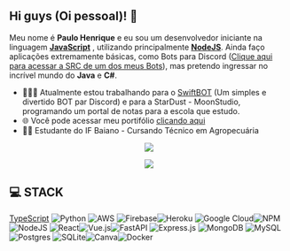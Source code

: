 <strong> <h2> Hi guys (Oi pessoal)! 👋</h2> </strong>

<p>
 Meu nome é <strong>Paulo Henrique</strong> e eu sou um desenvolvedor iniciante na linguagem <strong> <a href="https://www.javascript.com/"> JavaScript</a></strong> , utilizando principalmente <strong> <a href="https://nodejs.org/en/"> NodeJS</a></strong>. Ainda faço aplicações extremamente básicas, como Bots para Discord (<a href="https://github.com/SrWhale/Pterodactyl-Panel">Clique aqui para acessar a SRC de um dos meus Bots</a>), mas pretendo ingressar no incrível mundo do <strong>Java</strong> e <strong>C#</strong>. 

- 👨🏽‍💻 Atualmente estou trabalhando para o <a href="https://github.com/SwiftBot-Team">SwiftBOT</a> (Um simples e divertido BOT par Discord) e para a StarDust - MoonStudio, programando um portal de notas para a escola que estudo.
- 🌐 Você pode acessar meu portifólio [clicando aqui](https://github.com/SrWhale?tab=repositories)
- 👨‍🎓 Estudante do IF Baiano - Cursando Técnico em Agropecuária
</p>

<p align = "center">
 <a href="https://github.com/SrWhale/">
 <img src = "https://github-readme-stats.vercel.app/api?username=srwhale&show_icons=true&theme=chartreuse-dark&line_height=27">
 </a>
 <p align="center">
  <a href="">
   <img src = "https://github-readme-stats.vercel.app/api/top-langs/?username=SrWhale&layout=compact">
  </a>
 </p>
 </p>

 ## 💻 STACK
[TypeScript](https://img.shields.io/badge/typescript-%23007ACC.svg?style=for-the-badge&logo=typescript&logoColor=white) ![Python](https://img.shields.io/badge/python-3670A0?style=for-the-badge&logo=python&logoColor=ffdd54) ![AWS](https://img.shields.io/badge/AWS-%23FF9900.svg?style=for-the-badge&logo=amazon-aws&logoColor=white) ![Firebase](https://img.shields.io/badge/firebase-%23039BE5.svg?style=for-the-badge&logo=firebase)![Heroku](https://img.shields.io/badge/heroku-%23430098.svg?style=for-the-badge&logo=heroku&logoColor=white) ![Google Cloud](https://img.shields.io/badge/Google%20Cloud-%234285F4.svg?style=for-the-badge&logo=google-cloud&logoColor=white)![NPM](https://img.shields.io/badge/NPM-%23000000.svg?style=for-the-badge&logo=npm&logoColor=white) ![NodeJS](https://img.shields.io/badge/node.js-6DA55F?style=for-the-badge&logo=node.js&logoColor=white) ![React](https://img.shields.io/badge/react-%2320232a.svg?style=for-the-badge&logo=react&logoColor=%2361DAFB)![Vue.js](https://img.shields.io/badge/vuejs-%2335495e.svg?style=for-the-badge&logo=vuedotjs&logoColor=%234FC08D)![FastAPI](https://img.shields.io/badge/FastAPI-005571?style=for-the-badge&logo=fastapi) ![Express.js](https://img.shields.io/badge/express.js-%23404d59.svg?style=for-the-badge&logo=express&logoColor=%2361DAFB) ![MongoDB](https://img.shields.io/badge/MongoDB-%234ea94b.svg?style=for-the-badge&logo=mongodb&logoColor=white) ![MySQL](https://img.shields.io/badge/mysql-%2300f.svg?style=for-the-badge&logo=mysql&logoColor=white) ![Postgres](https://img.shields.io/badge/postgres-%23316192.svg?style=for-the-badge&logo=postgresql&logoColor=white) ![SQLite](https://img.shields.io/badge/sqlite-%2307405e.svg?style=for-the-badge&logo=sqlite&logoColor=white)![Canva](https://img.shields.io/badge/Canva-%2300C4CC.svg?style=for-the-badge&logo=Canva&logoColor=white)![Docker](https://img.shields.io/badge/docker-%230db7ed.svg?style=for-the-badge&logo=docker&logoColor=white)
